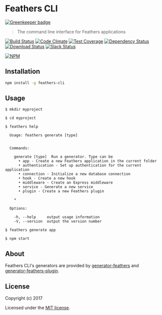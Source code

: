 # Feathers CLI

[![Greenkeeper badge](https://badges.greenkeeper.io/feathersjs/feathers-cli.svg)](https://greenkeeper.io/)

> The command line interface for Feathers applications

[![Build Status](https://img.shields.io/travis/feathersjs/feathers-cli/master.svg)](https://travis-ci.org/feathersjs/feathers-cli)
[![Code Climate](https://img.shields.io/codeclimate/github/feathersjs/feathers-cli.svg)](https://codeclimate.com/github/feathersjs/feathers-cli)
[![Test Coverage](https://codeclimate.com/github/feathersjs/feathers-cli/badges/coverage.svg)](https://codeclimate.com/github/feathersjs/feathers-cli/coverage)
[![Dependency Status](https://img.shields.io/david/feathersjs/feathers-cli.svg)](https://david-dm.org/feathersjs/feathers-cli)
[![Download Status](https://img.shields.io/npm/dm/feathers-cli.svg)](https://www.npmjs.com/package/feathers-cli)
[![Slack Status](http://slack.feathersjs.com/badge.svg)](http://slack.feathersjs.com)

[![NPM](https://nodei.co/npm/feathers-cli.png?downloads=true&stars=true)](https://nodei.co/npm/feathers-cli/)

## Installation

```bash
npm install -g feathers-cli
```

## Usage

```
$ mkdir myproject

$ cd myproject

$ feathers help

  Usage: feathers generate [type]


  Commands:

    generate [type]  Run a generator. Type can be
      • app - Create a new Feathers application in the current folder
      • authentication - Set up authentication for the current application
      • connection - Initialize a new database connection
      • hook - Create a new hook
      • middleware - Create an Express middleware
      • service - Generate a new service
      • plugin - Create a new Feathers plugin

    *

  Options:

    -h, --help     output usage information
    -V, --version  output the version number

$ feathers generate app

$ npm start
```

## About

Feathers CLI's generators are provided by [generator-feathers](https://github.com/feathersjs/generator-feathers) and [generator-feathers-plugin](https://github.com/feathersjs/generator-feathers-plugin).

## License

Copyright (c) 2017

Licensed under the [MIT license](LICENSE).
